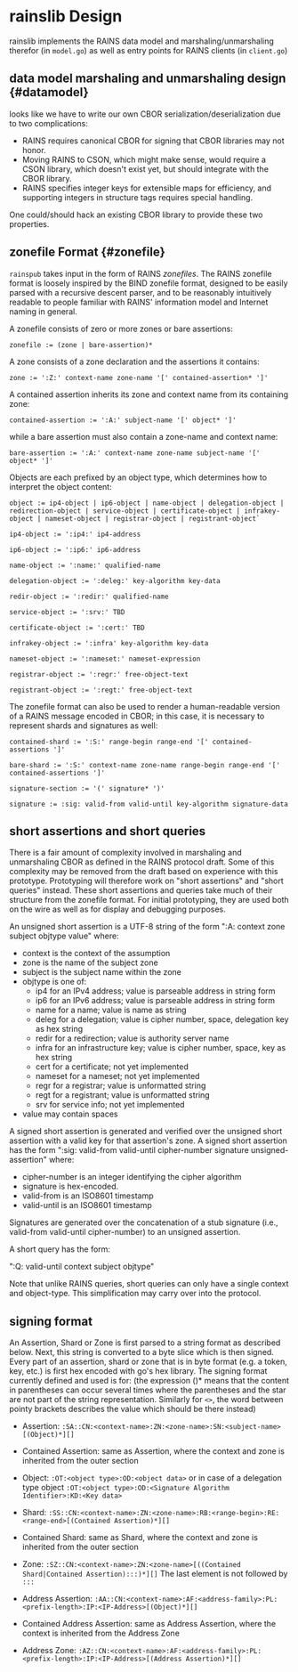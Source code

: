 # rainslib Design

rainslib implements the RAINS data model and marshaling/unmarshaling therefor (in `model.go`) as well as entry points for RAINS clients (in `client.go`)

## data model marshaling and unmarshaling design {#datamodel}

looks like we have to write our own CBOR serialization/deserialization due to
two complications:

- RAINS requires canonical CBOR for signing that CBOR libraries may not honor.
- Moving RAINS to CSON, which might make sense, would require a CSON library, 
  which doesn't exist yet, but should integrate with the CBOR library.
- RAINS specifies integer keys for extensible maps for efficiency, and 
  supporting integers in structure tags requires special handling. 

One could/should hack an existing CBOR library to provide these two properties.

## zonefile Format {#zonefile}

`rainspub` takes input in the form of RAINS _zonefiles_. The RAINS zonefile
format is loosely inspired by the BIND zonefile format, designed to be easily
parsed with a recursive descent parser, and to be reasonably intuitively
readable to people familiar with RAINS' information model and Internet naming
in general.

A zonefile consists of zero or more zones or bare assertions:

`zonefile := (zone | bare-assertion)*`

A zone consists of a zone declaration and the assertions it contains:

`zone := ':Z:' context-name zone-name '[' contained-assertion* ']'`

A contained assertion inherits its zone and context name from its containing zone:

`contained-assertion := ':A:' subject-name '[' object* ']'`

while a bare assertion must also contain a zone-name and context name:

`bare-assertion := ':A:' context-name zone-name subject-name '[' object* ']'`

Objects are each prefixed by an object type, which determines how to interpret the object content:

```
object := ip4-object | ip6-object | name-object | delegation-object | redirection-object | service-object | certificate-object | infrakey-object | nameset-object | registrar-object | registrant-object`

ip4-object := ':ip4:' ip4-address

ip6-object := ':ip6:' ip6-address

name-object := ':name:' qualified-name

delegation-object := ':deleg:' key-algorithm key-data

redir-object := ':redir:' qualified-name

service-object := ':srv:' TBD

certificate-object := ':cert:' TBD

infrakey-object := ':infra' key-algorithm key-data

nameset-object := ':nameset:' nameset-expression

registrar-object := ':regr:' free-object-text

registrant-object := ':regt:' free-object-text
```

The zonefile format can also be used to render a human-readable version of a
RAINS message encoded in CBOR; in this case, it is necessary to represent
shards and signatures as well:

```
contained-shard := ':S:' range-begin range-end '[' contained-assertions ']'

bare-shard := ':S:' context-name zone-name range-begin range-end '[' contained-assertions ']'

signature-section := '(' signature* ')'

signature := :sig: valid-from valid-until key-algorithm signature-data
```

## short assertions and short queries

There is a fair amount of complexity involved in marshaling and unmarshaling
CBOR as defined in the RAINS protocol draft. Some of this complexity may be
removed from the draft based on experience with this prototype. Prototyping
will therefore work on "short assertions" and "short queries" instead. These
short assertions and queries take much of their structure from the zonefile
format. For initial prototyping, they are used both on the wire as well as for
display and debugging purposes.

An unsigned short assertion is a UTF-8 string of the form ":A: context zone
subject objtype value" where:

- context is the context of the assumption
- zone is the name of the subject zone
- subject is the subject name within the zone
- objtype is one of:
    - ip4 for an IPv4 address; value is parseable address in string form
    - ip6 for an IPv6 address; value is parseable address in string form
    - name for a name; value is name as string
    - deleg for a delegation; value is cipher number, space, delegation key as hex string
    - redir for a redirection; value is authority server name
    - infra for an infrastructure key; value is cipher number, space, key as hex string
    - cert for a certificate; not yet implemented
    - nameset for a nameset; not yet implemented
    - regr for a registrar; value is unformatted string
    - regt for a registrant; value is unformatted string
    - srv for service info; not yet implemented
- value may contain spaces

A signed short assertion is generated and verified over the unsigned short
assertion with a valid key for that assertion's zone. A signed short assertion
has the form ":sig: valid-from valid-until cipher-number signature unsigned-assertion" where:

- cipher-number is an integer identifying the cipher algorithm
- signature is hex-encoded.
- valid-from is an ISO8601 timestamp
- valid-until is an ISO8601 timestamp

Signatures are generated over the concatenation of a stub signature (i.e.,
valid-from valid-until cipher-number) to an unsigned assertion.

A short query has the form:

":Q: valid-until context subject objtype"

Note that unlike RAINS queries, short queries can only have a single context
and object-type. This simplification may carry over into the protocol.

## signing format
An Assertion, Shard or Zone is first parsed to a string format as described below. Next, this string is converted to a byte slice which is then signed.  
Every part of an assertion, shard or zone that is in byte format (e.g. a token, key, etc.) is first hex encoded with go's hex library.
The signing format currently defined and used is for: (the expression ()* means that the content in parentheses can occur several times where the parentheses and the star are not part of the string representation. Similarly for `<>`, the word between pointy brackets describes the value which should be there instead)  

- Assertion: `:SA::CN:<context-name>:ZN:<zone-name>:SN:<subject-name>[(Object)*][]`
- Contained Assertion: same as Assertion, where the context and zone is inherited from the outer section
- Object: `:OT:<object type>:OD:<object data>` or in case of a delegation type object `:OT:<object type>:OD:<Signature Algorithm Identifier>:KD:<Key data>`
- Shard: `:SS::CN:<context-name>:ZN:<zone-name>:RB:<range-begin>:RE:<range-end>[(Contained Assertion)*][]`
- Contained Shard: same as Shard, where the context and zone is inherited from the outer section
- Zone: `:SZ::CN:<context-name>:ZN:<zone-name>[((Contained Shard|Contained Assertion):::)*][]` The last element is not followed by `:::`

- Address Assertion: `:AA::CN:<context-name>:AF:<address-family>:PL:<prefix-length>:IP:<IP-Address>[(Object)*][]`
- Contained Address Assertion: same as Address Assertion, where the context is inherited from the Address Zone
- Address Zone: `:AZ::CN:<context-name>:AF:<address-family>:PL:<prefix-length>:IP:<IP-Address>[(Address Assertion)*][]`
